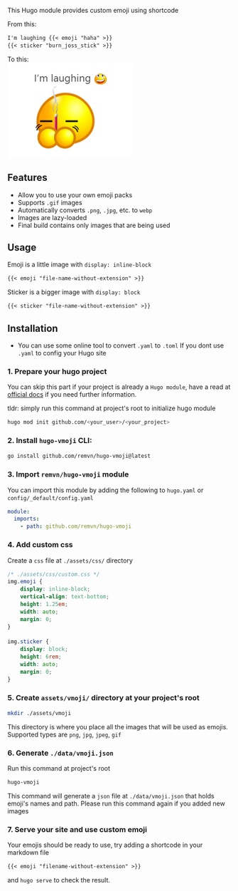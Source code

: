 This Hugo module provides custom emoji using shortcode 

From this: 
```markdown
I'm laughing {{< emoji "haha" >}}
{{< sticker "burn_joss_stick" >}}
```

To this:  
![Example](images/example.png) 

## Features 

- Allow you to use your own emoji packs
- Supports `.gif` images
- Automatically converts `.png`, `.jpg`, etc. to `webp`
- Images are lazy-loaded
- Final build contains only images that are being used

## Usage

Emoji is a little image with `display: inline-block`
```markdown
{{< emoji "file-name-without-extension" >}}
```

Sticker is a bigger image with `display: block` 
```markdown
{{< sticker "file-name-without-extension" >}}
```

## Installation

- You can use some online tool to convert `.yaml` to `.toml`
If you dont use `.yaml` to config your Hugo site

### 1. Prepare your hugo project 

You can skip this part if your project is already a `Hugo module`, have a
read at [official docs](https://gohugo.io/hugo-modules/use-modules/) if you
need further information.

tldr: simply run this command at project's root to initialize hugo module
```bash 
hugo mod init github.com/<your_user>/<your_project>
```

### 2. Install `hugo-vmoji` CLI:

```bash
go install github.com/remvn/hugo-vmoji@latest
```

### 3. Import `remvn/hugo-vmoji` module

You can import this module by adding the following to `hugo.yaml`
or `config/_default/config.yaml`

```yaml
module:
  imports:
    - path: github.com/remvn/hugo-vmoji
```

### 4. Add custom css 

Create a `css` file at `./assets/css/` directory

```css
/* ./assets/css/custom.css */
img.emoji {
    display: inline-block;
    vertical-align: text-bottom;
    height: 1.25em;
    width: auto;
    margin: 0;
}

img.sticker {
    display: block;
    height: 6rem;
    width: auto;
    margin: 0;
}
```

### 5. Create `assets/vmoji/` directory at your project's root

```bash
mkdir ./assets/vmoji
```
This directory is where you place all the images that will be used as emojis.
Supported types are `png`, `jpg`, `jpeg`, `gif` 

### 6. Generate `./data/vmoji.json`

Run this command at project's root
```bash
hugo-vmoji
```
This command will generate a `json` file at `./data/vmoji.json`
that holds emoji's names and path. Please run this command again 
if you added new images

### 7. Serve your site and use custom emoji

Your emojis should be ready to use, try adding a shortcode in your markdown
file 
```markdown
{{< emoji "filename-without-extension" >}}
```
and `hugo serve` to check the result.
